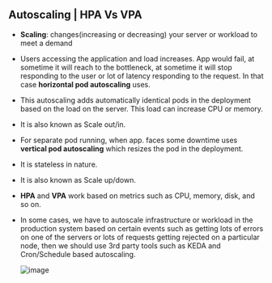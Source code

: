 ## Autoscaling | HPA Vs VPA

- **Scaling**: changes(increasing or decreasing) your server or workload to meet a demand
- Users accessing the application and load increases. App would fail, at sometime it will reach to the bottleneck, at sometime it will stop responding to the user or lot of latency responding to the request. In that case **horizontal pod autoscaling** uses.
- This autoscaling adds automatically identical pods in the deployment based on the  load on the server. This load can increase CPU or memory.
- It is also known as Scale out/in.
  

- For separate pod running, when app. faces some downtime uses  **vertical pod autoscaling** which resizes the pod in the deployment. 
- It is stateless in nature.
- It is also known as Scale up/down.

- **HPA** and **VPA** work based on metrics such as CPU, memory, disk, and so on.
- In some cases, we have to autoscale infrastructure or workload in the production system based on certain events such as getting lots of errors on one of the servers or lots of requests getting rejected on a particular node, then we should use 3rd party tools such as KEDA and Cron/Schedule based autoscaling.
  
  ![image](https://github.com/user-attachments/assets/3015e0c1-97de-4123-835d-b83c116f3411)

